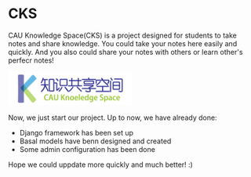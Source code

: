 # CKS

CAU Knowledge Space(CKS) is a project designed for students to take notes and share knowledge. You could take your notes here easily and quickly. And you also could share your notes with others or learn other's perfecr notes!

<img src='/art_design/Logo-4.png' width=50%>

Now, we just start our project. Up to now, we have already done:

- Django framework has been set up
- Basal models have benn designed and created
- Some admin configuration has been done

Hope we could uppdate more quickly and much better! :)
